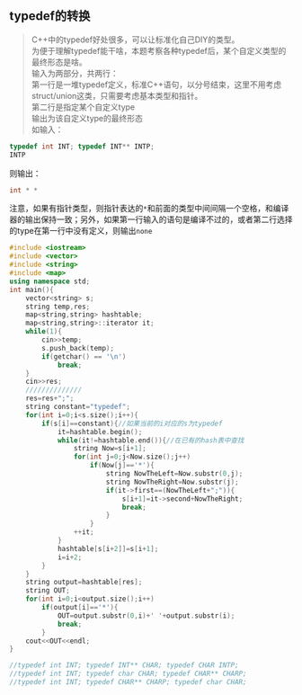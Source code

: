 ## typedef的转换
>C++中的typedef好处很多，可以让标准化自己DIY的类型。  
为便于理解typedef能干啥，本题考察各种typedef后，某个自定义类型的最终形态是啥。  
输入为两部分，共两行：  
第一行是一堆typedef定义，标准C++语句，以分号结束，这里不用考虑struct/union这类，只需要考虑基本类型和指针。  
第二行是指定某个自定义type  
输出为该自定义type的最终形态  
如输入：
```cpp
typedef int INT; typedef INT** INTP;
INTP
```
则输出：
```cpp
int * *
```

注意，如果有指针类型，则指针表达的`*`和前面的类型中间间隔一个空格，和编译器的输出保持一致；另外，如果第一行输入的语句是编译不过的，或者第二行选择的type在第一行中没有定义，则输出`none`

```cpp
#include <iostream>
#include <vector>
#include <string>
#include <map>
using namespace std;
int main(){
    vector<string> s;
    string temp,res;
    map<string,string> hashtable;
    map<string,string>::iterator it;
    while(1){
        cin>>temp;
        s.push_back(temp);
        if(getchar() == '\n')
            break;
    }
    cin>>res;
    //////////////
    res=res+";";
    string constant="typedef";
    for(int i=0;i<s.size();i++){
        if(s[i]==constant){//如果当前的i对应的s为typedef
            it=hashtable.begin();
            while(it!=hashtable.end()){//在已有的hash表中查找
                string Now=s[i+1];
                for(int j=0;j<Now.size();j++)
                    if(Now[j]=='*'){
                        string NowTheLeft=Now.substr(0,j);
                        string NowTheRight=Now.substr(j);
                        if(it->first==(NowTheLeft+";")){
                            s[i+1]=it->second+NowTheRight;
                            break;
                        }
                    }
                ++it;
            }
            hashtable[s[i+2]]=s[i+1];
            i=i+2;
        }
    }
    string output=hashtable[res];
    string OUT;
    for(int i=0;i<output.size();i++)
        if(output[i]=='*'){
            OUT=output.substr(0,i)+' '+output.substr(i);
            break;
        }
    cout<<OUT<<endl;
}

//typedef int INT; typedef INT** CHAR; typedef CHAR INTP;
//typedef int INT; typedef char CHAR; typedef CHAR** CHARP;
//typedef int INT; typedef CHAR** CHARP; typedef char CHAR;

```
